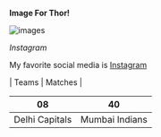 **Image For Thor!**


![images](http://maxblizz.com/wp-content/uploads/2022/01/thor.jpg)

_Instagram_

My favorite social media is [Instagram](https://instagram.com)

| Teams | Matches |

| 08 | 40 |
| --- | --- |
| Delhi Capitals | Mumbai Indians |


